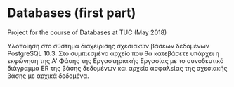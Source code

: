 # Databases (first part)
Project for the course of Databases at TUC (May 2018)

Υλοποίηση στο σύστημα διαχείρισης σχεσιακών βάσεων δεδομένων PostgreSQL 10.3. 
Στο συμπιεσμένο αρχείο που θα κατεβάσετε υπάρχει η εκφώνηση της Α' Φάσης της Εργαστηριακής Εργασίας
με το συνοδευτικό διάγραμμα ER της βάσης δεδομένων και αρχείο ασφαλείας της σχεσιακής βάσης με αρχικά δεδομένα.
